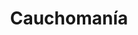 ---
title: "Cauchomanía"
url: /caracas/cauchomania-carretera-petare-santa-lucia/
shop: neumáticos
---